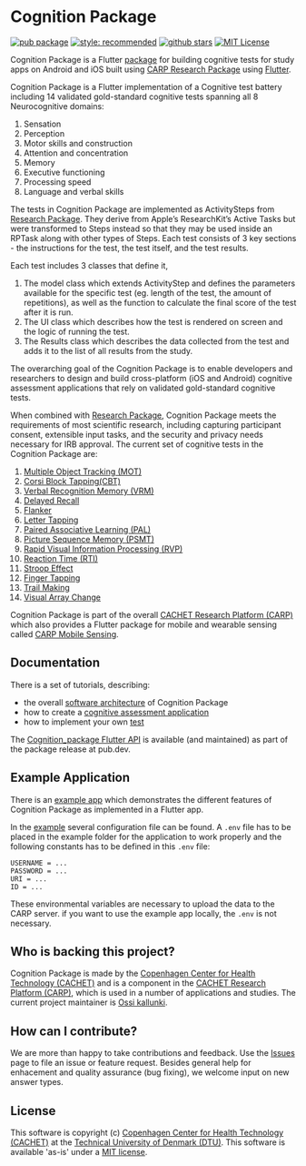 # Cognition Package

[![pub package](https://img.shields.io/pub/v/cognition_package.svg)](https://pub.dartlang.org/packages/cognition_package)
[![style: recommended](https://img.shields.io/badge/style-lint-4BC0F5.svg)](https://pub.dev/packages/lints)
[![github stars](https://img.shields.io/github/stars/cph-cachet/cognition_package.svg?style=flat&logo=github&colorB=deeppink&label=stars)](https://github.com/cph-cachet/cognition_package)
[![MIT License](https://img.shields.io/badge/license-MIT-purple.svg)](https://opensource.org/licenses/MIT)

Cognition Package is a Flutter [package](https://pub.dartlang.org/packages/cognition_package) for building cognitive tests for study apps on Android and iOS built using [CARP Research Package](https://pub.dartlang.org/packages/research_package) using [Flutter](https://flutter.dev).


Cognition Package is a Flutter implementation of a Cognitive test battery including 14 validated gold-standard cognitive tests spanning all 8 Neurocognitive domains:
1. Sensation
2. Perception
3. Motor skills and construction
4. Attention and concentration
5. Memory
6. Executive functioning
7. Processing speed
8. Language and verbal skills

The tests in Cognition Package are implemented as ActivitySteps from [Research Package](https://pub.dartlang.org/packages/research_package). They derive from Apple’s ResearchKit’s Active Tasks but were transformed to Steps instead so that they may be used inside an RPTask along with other types of Steps. Each test consists of 3 key sections - the instructions for the test, the test itself, and the test results.

Each test includes 3 classes that define it, 

1. The model class which extends ActivityStep and defines the parameters available for the specific test (eg. length of the test, the amount of repetitions), as well as the function to calculate the final score of the test after it is run.
2. The UI class which describes how the test is rendered on screen and the logic of running the test.
3. The Results class which describes the data collected from the test and adds it to the list of all results from the study.

The overarching goal of the Cognition Package is to enable developers and researchers to design and build cross-platform (iOS and Android) cognitive assessment applications that rely on validated gold-standard cognitive tests. 

When combined with [Research Package](https://pub.dartlang.org/packages/research_package), Cognition Package meets the requirements of most scientific research, including capturing participant consent, extensible input tasks, and the security and privacy needs necessary for IRB approval.
The current set of cognitive tests in the Cognition Package are:

1. [Multiple Object Tracking (MOT)](https://www.cambridgecognition.com/cantab/cognitive-tests/attention/adaptive-tracking-task-att/)
2. [Corsi Block Tapping(CBT)](https://www.ncbi.nlm.nih.gov/pmc/articles/PMC5619435/)
3. [Verbal Recognition Memory (VRM)](https://www.cambridgecognition.com/cantab/cognitive-tests/memory/verbal-recognition-memory-vrm/)
4. [Delayed Recall](https://www.psychdb.com/cognitive-testing/moca#delayed-recall)
5. [Flanker](https://cognitionlab.com/project/flanker-task/)
6. [Letter Tapping](https://www.psychdb.com/cognitive-testing/moca#attention-vigilance)
7. [Paired Associative Learning (PAL)](https://www.cambridgecognition.com/cantab/cognitive-tests/memory/paired-associates-learning-pal/)
8. [Picture Sequence Memory (PSMT)](https://www.ncbi.nlm.nih.gov/pmc/articles/PMC4254833/)
9. [Rapid Visual Information Processing (RVP)](https://www.cambridgecognition.com/cantab/cognitive-tests/attention/rapid-visual-information-processing-rvp/)
10. [Reaction Time (RTI)](https://www.cambridgecognition.com/cantab/cognitive-tests/attention/reaction-time-rti/)
11. [Stroop Effect](https://www.frontiersin.org/articles/10.3389/fpsyg.2017.00557/full)
12. [Finger Tapping](https://www.sciencedirect.com/topics/medicine-and-dentistry/finger-tapping-test)
13. [Trail Making](https://www.ncbi.nlm.nih.gov/pmc/articles/PMC3141679/)
14. [Visual Array Change](https://jov.arvojournals.org/article.aspx?articleid=2422328)

Cognition Package is part of the overall [CACHET Research Platform (CARP)](https://carp.cachet.dk) which also provides a Flutter package for mobile and wearable sensing called [CARP Mobile Sensing](https://pub.dev/packages/carp_mobile_sensing). 

## Documentation

There is a set of tutorials, describing:

- the overall [software architecture](https://carp.cachet.dk/research-package-api/) of Cognition Package
- how to create a [cognitive assessment application](https://www.researchpackage.org/cognitive-tests)
- how to implement your own [test](https://www.researchpackage.org/cognitive-tests#implementing-your-own-test)

The [Cognition_package Flutter API](https://pub.dev/documentation/research_package/latest/) is available (and maintained) as part of the package release at pub.dev.

## Example Application

There is an [example app](https://github.com/ossi0004/speciale_cognition_app) which demonstrates the different features of Cognition Package as implemented in a Flutter app.

In the [example](/example) several configuration file can be found. A `.env` file has to be placed in the example folder for the application to work properly and the following constants has to be defined in this `.env` file: 
`````
USERNAME = ...
PASSWORD = ...
URI = ...
ID = ...
`````
These environmental variables are necessary to upload the data to the CARP server. if you want to use the example app locally, the `.env` is not necessary.

## Who is backing this project?

Cognition Package is made by the [Copenhagen Center for Health Technology (CACHET)](https://www.cachet.dk/) and is a component in the [CACHET Research Platform (CARP)](https://carp.cachet.dk), which is used in a number of applications and studies. 
The current project maintainer is [Ossi kallunki](https://github.com/ossi0004).

## How can I contribute?

We are more than happy to take contributions and feedback. 
Use the [Issues](https://github.com/cph-cachet/cognition_package/issues) page to file an issue or feature request. 
Besides general help for enhacement and quality assurance (bug fixing), we welcome input on new answer types.

## License

This software is copyright (c) [Copenhagen Center for Health Technology (CACHET)](https://www.cachet.dk/) 
at the [Technical University of Denmark (DTU)](https://www.dtu.dk).
This software is available 'as-is' under a [MIT license](https://github.com/cph-cachet/research.package/blob/master/LICENSE).
